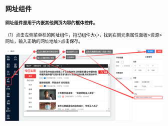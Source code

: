 ## 网址组件
#### 网址组件是用于内嵌其他网页内容的框体控件。

（1）点击左侧菜单栏的网址组件，拖动组件大小，找到右侧元素属性面板>资源>网址，输入正确的网址地址>点击保存。

![avatar](../../images/program/9.png)
